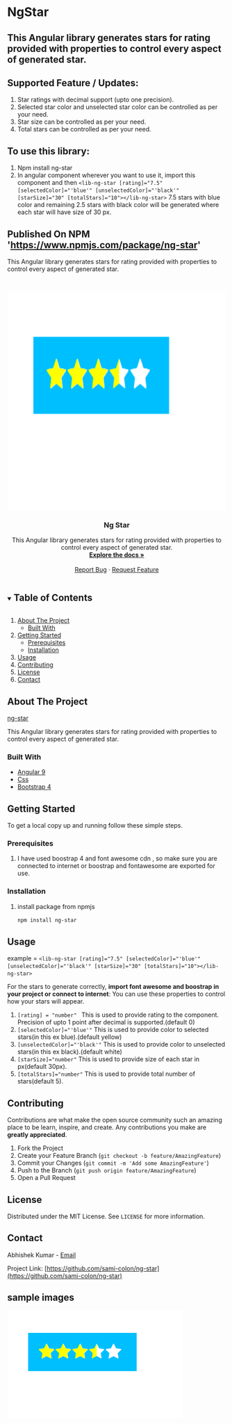 # NgStar

## This Angular library generates stars for rating provided with properties to control every aspect of generated star.

## Supported Feature / Updates:
1) Star ratings with decimal support (upto one precision).
2) Selected star color and unselected star color can be controlled as per your need.
3) Star size can be controlled as per your need.
4) Total stars can be controlled as per your need.

## To use this library:
1) Npm install ng-star
2) In angular component wherever you want to use it, import this component and 		then
   `<lib-ng-star [rating]="7.5" [selectedColor]="'blue'" [unselectedColor]="'black'" [starSize]="30" [totalStars]="10"></lib-ng-star>`
   7.5 stars with blue color and remaining 2.5 stars with black color will be generated where each star will have size of 30 px.

## Published On NPM 'https://www.npmjs.com/package/ng-star'


This Angular library generates stars for rating provided with properties to control every aspect of generated star.
<!-- PROJECT LOGO -->
<br />
<p align="center">
  <a href="https://github.com/sami-colon/ng-star">
    <img src="images/image1.png" alt="Logo" width="1000" height="500">
  </a>

<h3 align="center">Ng Star</h3>

  <p align="center">
    This Angular library generates stars for rating provided with properties to control every aspect of generated star.
    <br />
    <a href="https://github.com/sami-colon/ng-star"><strong>Explore the docs »</strong></a>
    <br />
    <br />
    <a href="https://github.com/sami-colon/ng-star/issues">Report Bug</a>
    ·
    <a href="https://github.com/sami-colon/ng-star/issues">Request Feature</a>
  </p>



<!-- TABLE OF CONTENTS -->
<details open="open">
  <summary><h2 style="display: inline-block">Table of Contents</h2></summary>
  <ol>
    <li>
      <a href="#about-the-project">About The Project</a>
      <ul>
        <li><a href="#built-with">Built With</a></li>
      </ul>
    </li>
    <li>
      <a href="#getting-started">Getting Started</a>
      <ul>
        <li><a href="#prerequisites">Prerequisites</a></li>
        <li><a href="#installation">Installation</a></li>
      </ul>
    </li>
    <li><a href="#usage">Usage</a></li>
    <li><a href="#contributing">Contributing</a></li>
    <li><a href="#license">License</a></li>
    <li><a href="#contact">Contact</a></li>
  </ol>
</details>



<!-- ABOUT THE PROJECT -->
## About The Project
[ng-star](https://www.npmjs.com/package/ng-star)
<p>
  This Angular library generates stars for rating provided with properties to control every aspect of generated star.
</p>


### Built With

* [Angular 9]()
* [Css](https://developer.mozilla.org/en-US/docs/Learn/CSS)
* [Bootstrap 4](https://getbootstrap.com/docs/4.0/getting-started/introduction/)



<!-- GETTING STARTED -->
## Getting Started

To get a local copy up and running follow these simple steps.

### Prerequisites
1) I have used boostrap 4 and font awesome cdn , so make sure you are connected to internet or boostrap and fontawesome are exported for use.

### Installation

1. install package from npmjs
   ```sh
   npm install ng-star
   ```



<!-- USAGE EXAMPLES -->
## Usage

example = `<lib-ng-star [rating]="7.5" [selectedColor]="'blue'" [unselectedColor]="'black'" [starSize]="30" [totalStars]="10"></lib-ng-star>`

For the stars to generate correctly, **import font awesome and boostrap in your project or connect to internet**:
You can use these properties to control how your stars will appear.
1) `[rating] = "number" ` This is used to provide rating to the component. Precision of upto 1 point after decimal is supported.(default 0)
2) `[selectedColor]="'blue'"` This is used to provide color to selected stars(in this ex blue).(default yellow)
3) `[unselectedColor]="'black'"` This is used to provide color to unselected stars(in this ex black).(default white)
4) `[starSize]="number"` This is used to provide size of each star in px(default 30px).
5) `[totalStars]="number"` This is used to provide total number of stars(default 5).


<!-- CONTRIBUTING -->
## Contributing

Contributions are what make the open source community such an amazing place to be learn, inspire, and create. Any contributions you make are **greatly appreciated**.

1. Fork the Project
2. Create your Feature Branch (`git checkout -b feature/AmazingFeature`)
3. Commit your Changes (`git commit -m 'Add some AmazingFeature'`)
4. Push to the Branch (`git push origin feature/AmazingFeature`)
5. Open a Pull Request



<!-- LICENSE -->
## License

Distributed under the MIT License. See `LICENSE` for more information.



<!-- CONTACT -->
## Contact

Abhishek Kumar - [Email](mailto:abhishek@neweradevelopers.com)

Project Link: [https://github.com/sami-colon/ng-star](https://github.com/sami-colon/ng-star)



## sample images
<img src="images/image1.png" alt="Logo">

<!-- MARKDOWN LINKS & IMAGES -->
<!-- https://www.markdownguide.org/basic-syntax/#reference-style-links -->
[contributors-shield]: https://img.shields.io/github/contributors/sami-colon/repo.svg?style=for-the-badge
[contributors-url]: https://github.com/sami-colon/ng-star/graphs/contributors
[forks-shield]: https://img.shields.io/github/forks/sami-colon/repo.svg?style=for-the-badge
[forks-url]: https://github.com/sami-colon/ng-star/network/members
[stars-shield]: https://img.shields.io/github/stars/sami-colon/repo.svg?style=for-the-badge
[stars-url]: https://github.com/sami-colon/ng-star/stargazers
[issues-shield]: https://img.shields.io/github/issues/sami-colon/repo.svg?style=for-the-badge
[issues-url]: https://github.com/sami-colon/ng-star/issues
[license-shield]: https://img.shields.io/github/license/sami-colon/repo.svg?style=for-the-badge
[license-url]: https://github.com/sami-colon/ng-star/blob/master/LICENSE.txt
[linkedin-shield]: https://img.shields.io/badge/-LinkedIn-black.svg?style=for-the-badge&logo=linkedin&colorB=555
[linkedin-url]: https://linkedin.com/in/sami-colon

